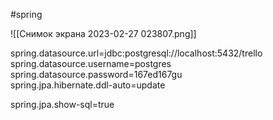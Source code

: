 #spring

![[Снимок экрана 2023-02-27 023807.png]]

spring.datasource.url=jdbc:postgresql://localhost:5432/trello  
spring.datasource.username=postgres  
spring.datasource.password=167ed167gu  
spring.jpa.hibernate.ddl-auto=update
  
spring.jpa.show-sql=true



